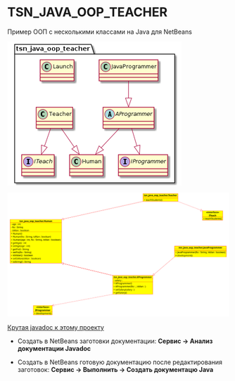 # TSN_JAVA_OOP_TEACHER

Пример ООП с несколькими классами на Java для NetBeans

![srcreenshot](tsn.png)

![srcreenshot](uml.png)

[Крутая javadoc к этому проекту](https://tsnsoft.github.io/TSN_JAVA_OOP_TEACHER)

* Создать в NetBeans заготовки документации:
**Сервис -> Анализ документации Javadoc**

* Создать в NetBeans готовую документацию после редактирования заготовок:
**Сервис -> Выполнить -> Создать документацю Java**

